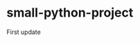 # small-python-project
First update
<!--
 # 3.0.11 - Patch version 
# -
# 3.0.11 - Major changes 
#   -
# 3.0.11 - Bug fixes 
#     -

# Install pipenv
# -    -    -  
# pipenv - работает автоматический.
# Venv - Нужно контролировать. трудно контролировать.
# pip - Позволяет устанавливать разные пакеты - PIPENV РАБОТАЕТ ПОСЛЕ УСТАНОВКИ ИЗ PIP.
# pip - Виртуальная библиотека - обновление.

# packages - нужен и нам и клиенту      
# dev-packages - в конце --dev - нужен только для нас и только.

# пакет Faker = Fake - нужен для активации  - ДЛЯ УСТАНОВКИ - pipenv install - после установки - pipenv shell


# JSON - JAVA SCRIPT OBJECT NOTATION
# JSON.stringify(data) -  
# JSON.parse(data)  -  

# json.dumps(...) => Отправляем одним большим текстом
# json.loads(...) => Получает уже полноценный код без текста
# 
# print(Faker().name())
# print(Faker().email())
# print(Faker().country())

# FRONT-END - Axios
# BACK-END - REQUESTS 
-->